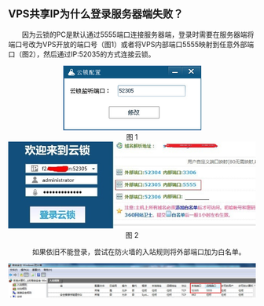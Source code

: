 ## VPS共享IP为什么登录服务器端失败？

&emsp;&emsp;因为云锁的PC是默认通过5555端口连接服务器端，登录时需要在服务器端将端口号改为VPS开放的端口号（图1）或者将VPS内部端口5555映射到任意外部端口（图2），然后通过IP:52035的方式连接云锁。
<br><center>![](/assets/云锁监听端口.png)
<br>图 1
<br>![](/assets/端口映射.png)
<br>图 2

&emsp;&emsp;如果依旧不能登录，尝试在防火墙的入站规则将外部端口加为白名单。
<br><center>![](/assets/添加防火墙.png)